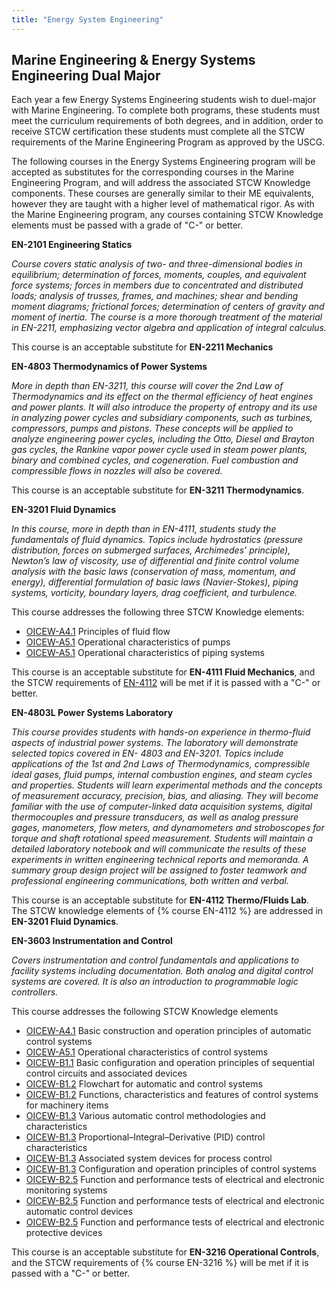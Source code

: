 ```yaml
---
title: "Energy System Engineering"
---
```




## Marine Engineering & Energy Systems Engineering Dual Major 

Each year a few Energy Systems Engineering students wish to duel-major with Marine Engineering.  To complete both programs, these students must meet the curriculum requirements of both degrees, and in addition, order to receive STCW certification these students must complete all the STCW requirements of the Marine Engineering Program as approved by the USCG.

The following courses in the Energy Systems Engineering program will be accepted as substitutes for the corresponding courses in the Marine Engineering Program, and will address the associated STCW Knowledge components.  These courses are generally similar to their ME equivalents, however they are taught with a higher level of mathematical rigor.   As with the Marine Engineering program, any courses containing STCW Knowledge elements must be passed with a grade of "C-" or better.

**EN-2101 Engineering Statics**

*Course covers static analysis of two- and three-dimensional bodies in equilibrium; determination of forces, moments, couples, and equivalent force systems; forces in members due to concentrated and distributed loads; analysis of trusses, frames, and machines; shear and bending moment diagrams; frictional forces; determination of centers of gravity and moment of inertia. The course is a more thorough treatment of the material in EN-2211, emphasizing vector algebra and application of integral calculus.*

This course is an acceptable substitute for **EN-2211 Mechanics**

**EN-4803 Thermodynamics of Power Systems** 

*More in depth than EN-3211, this course will cover the 2nd Law of Thermodynamics and its effect on the thermal efficiency of heat engines and power plants. It will also introduce the property of entropy and its use in analyzing power cycles and subsidiary components, such as turbines, compressors, pumps and pistons. These concepts will be applied to analyze engineering power cycles, including the Otto, Diesel and Brayton gas cycles, the Rankine vapor power cycle used in steam power plants, binary and combined cycles, and cogeneration. Fuel combustion and compressible flows in nozzles will also be covered.*

This course is an acceptable substitute for **EN-3211 Thermodynamics**.

**EN-3201 Fluid Dynamics**

*In this course, more in depth than in EN-4111, students study the fundamentals of fluid dynamics. Topics include hydrostatics (pressure distribution, forces on submerged surfaces, Archimedes’ principle), Newton’s law of viscosity, use of differential and finite control volume analysis with the basic laws (conservation of mass, momentum, and energy), differential formulation of basic laws (Navier-Stokes), piping systems, vorticity, boundary layers, drag coefficient, and turbulence.*

This course addresses the following three STCW Knowledge elements:

*	[OICEW-A4.1](oicew-a4.1) Principles of fluid flow
*	[OICEW-A5.1](oicew-a5.1) Operational characteristics of pumps
*	[OICEW-A5.1](oicew-a5.1) Operational characteristics of piping systems

This course is an acceptable substitute for **EN-4111 Fluid Mechanics**, and the STCW requirements of [EN-4112](en-4112) will be met if it is passed with a "C-" or better.


**EN-4803L Power Systems Laboratory** 

*This course provides students with hands-on experience in thermo-fluid aspects of industrial power systems. The laboratory will demonstrate selected topics covered in EN- 4803 and EN-3201. Topics include applications of the 1st and 2nd Laws of Thermodynamics, compressible ideal gases, fluid pumps, internal combustion engines, and steam cycles and properties. Students will learn experimental methods and the concepts of measurement accuracy, precision, bias, and aliasing. They will become familiar with the use of computer-linked data acquisition systems, digital thermocouples and pressure transducers, as well as analog pressure gages, manometers, flow meters, and dynamometers and stroboscopes for torque and shaft rotational speed measurement. Students will maintain a detailed laboratory notebook and will communicate the results of these experiments in written engineering technical reports and memoranda. A summary group design project will be assigned to foster teamwork and professional engineering communications, both written and verbal.* 

This course is an acceptable substitute for **EN-4112 Thermo/Fluids Lab**.  The STCW knowledge elements of {% course EN-4112 %} are addressed in **EN-3201 Fluid Dynamics**.

**EN-3603 Instrumentation and Control**

*Covers instrumentation and control fundamentals and applications to facility systems including documentation. Both analog and digital control systems are covered. It is also an introduction to programmable logic controllers.*

This course addresses the following STCW Knowledge elements

* [OICEW-A4.1](oicew-a4.1) Basic construction and operation principles of automatic control systems
* [OICEW-A5.1](oicew-a5.1) Operational characteristics of control systems
* [OICEW-B1.1](oicew-b1.1) Basic configuration and operation principles of sequential control circuits and associated devices
* [OICEW-B1.2](oicew-b1.2) Flowchart for automatic and control systems
* [OICEW-B1.2](oicew-b1.2) Functions, characteristics and features of control systems for machinery items
* [OICEW-B1.3](oicew-b1.3) Various automatic control methodologies and characteristics
* [OICEW-B1.3](oicew-b1.3) Proportional–Integral–Derivative (PID) control characteristics
* [OICEW-B1.3](oicew-b1.3) Associated system devices for process control
* [OICEW-B1.3](oicew-b1.3) Configuration and operation principles of control systems
* [OICEW-B2.5](oicew-b2.5) Function and performance tests of electrical and electronic monitoring systems
* [OICEW-B2.5](oicew-b2.5) Function and performance tests of electrical and electronic automatic control devices
* [OICEW-B2.5](oicew-b2.5) Function and performance tests of electrical and electronic protective devices

This course is an acceptable substitute for **EN-3216 Operational Controls**, and the STCW requirements of {% course EN-3216 %}  will be met if it is passed with a "C-" or better.


